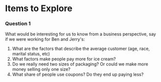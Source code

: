 # Items to Explore

### Question 1
What would be interesting for us to know from a business perspective, say if we were working for Ben and Jerry's:
<ol>
  <li>What are the factors that describe the average customer (age, race, marital status, etc)</li>
  <li>What factors make people pay more for ice cream?</li>
  <li>Do we really need two sizes of packaging? Or could we make more money selling only one size?</li>
  <li>What share of people use coupons? Do they end up paying less?</li>
</ol>
